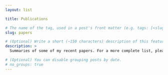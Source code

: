 ```yaml
---
layout: list

title: Publications

# The name of the tag, used in a post's front matter (e.g. tags: [<slug>]).
slug: papers

# (Optional) Write a short (~150 characters) description of this featured tag.
description: >
  Summaries of some of my recent papers. For a more complete list, please see my [CV](/cv)

# (Optional) You can disable grouping posts by date.
# no_groups: true
---
```



